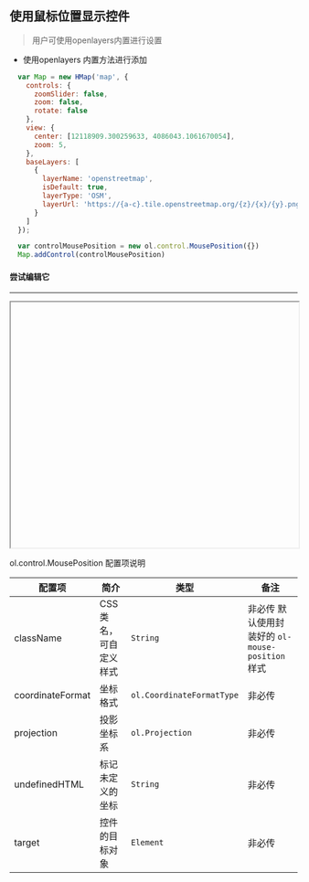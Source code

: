 ## 使用鼠标位置显示控件

> 用户可使用openlayers内置进行设置

* 使用openlayers 内置方法进行添加

```javascript
  var Map = new HMap('map', {
    controls: {
      zoomSlider: false,
      zoom: false,
      rotate: false
    },
    view: {
      center: [12118909.300259633, 4086043.1061670054],
      zoom: 5,
    },
    baseLayers: [
      {
        layerName: 'openstreetmap',
        isDefault: true,
        layerType: 'OSM',
        layerUrl: 'https://{a-c}.tile.openstreetmap.org/{z}/{x}/{y}.png'
      }
    ]
  });

  var controlMousePosition = new ol.control.MousePosition({})
  Map.addControl(controlMousePosition)
```

#### 尝试编辑它
---
<iframe width="100%" height="430"></iframe>

ol.control.MousePosition 配置项说明

| 配置项 | 简介 | 类型 | 备注 |
| --- | --- |--- | --- |
| className | CSS类名，可自定义样式 | `String` | 非必传 默认使用封装好的 ```ol-mouse-position``` 样式 |
| coordinateFormat | 坐标格式 | `ol.CoordinateFormatType` | 非必传 |
| projection | 投影坐标系 | `ol.Projection` | 非必传 |
| undefinedHTML	 | 标记未定义的坐标 | `String` | 非必传 |
| target | 控件的目标对象 | `Element` | 非必传 |
